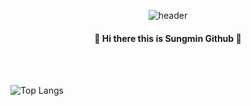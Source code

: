 <div align="center">
  
![header](https://capsule-render.vercel.app/api?type=Waving&text=Wellcome!!)

####  :wave: Hi there this is Sungmin Github 👋


<br/>
<br/>
</div>

![Top Langs](https://github-readme-stats.vercel.app/api/top-langs/?username=LionH2ad&layout=compact&theme=gruvbox)

<!--
**LionH2ad/LionH2ad** is a ✨ _special_ ✨ repository because its `README.md` (this file) appears on your GitHub profile.

Here are some ideas to get you started:

- 🔭 I’m currently working on ...
- 🌱 I’m currently learning ...
- 👯 I’m looking to collaborate on ...
- 🤔 I’m looking for help with ...
- 💬 Ask me about ...
- 📫 How to reach me: ...
- 😄 Pronouns: ...
- ⚡ Fun fact: ...
-->
